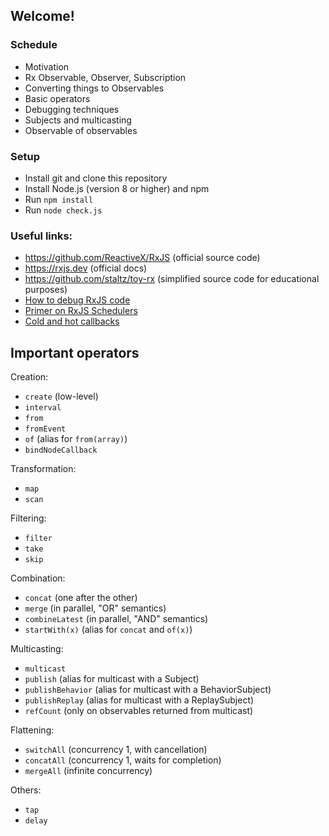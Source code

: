 ## Welcome!

### Schedule

* Motivation
* Rx Observable, Observer, Subscription
* Converting things to Observables
* Basic operators
* Debugging techniques
* Subjects and multicasting
* Observable of observables

### Setup

* Install git and clone this repository
* Install Node.js (version 8 or higher) and npm
* Run `npm install`
* Run `node check.js`

### Useful links:

* https://github.com/ReactiveX/RxJS (official source code)
* https://rxjs.dev (official docs)
* https://github.com/staltz/toy-rx (simplified source code for educational purposes)
* [How to debug RxJS code](https://staltz.com/how-to-debug-rxjs-code.html)
* [Primer on RxJS Schedulers](https://staltz.com/primer-on-rxjs-schedulers.html)
* [Cold and hot callbacks](https://staltz.com/cold-and-hot-callbacks.html)

## Important operators

Creation:

* `create` (low-level)
* `interval`
* `from`
* `fromEvent`
* `of` (alias for `from(array)`)
* `bindNodeCallback`

Transformation:

* `map`
* `scan`

Filtering:

* `filter`
* `take`
* `skip`

Combination:

* `concat` (one after the other)
* `merge` (in parallel, "OR" semantics)
* `combineLatest` (in parallel, "AND" semantics)
* `startWith(x)` (alias for `concat` and `of(x)`)

Multicasting:

* `multicast`
* `publish` (alias for multicast with a Subject)
* `publishBehavior` (alias for multicast with a BehaviorSubject)
* `publishReplay` (alias for multicast with a ReplaySubject)
* `refCount` (only on observables returned from multicast)

Flattening:

* `switchAll` (concurrency 1, with cancellation)
* `concatAll` (concurrency 1, waits for completion)
* `mergeAll` (infinite concurrency)

Others:

* `tap`
* `delay`
